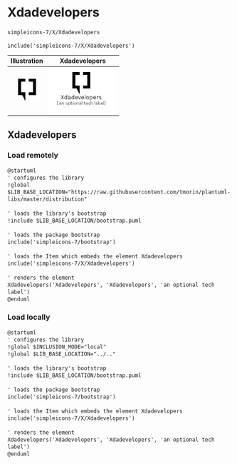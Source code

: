 # Xdadevelopers


```text
simpleicons-7/X/Xdadevelopers
```

```text
include('simpleicons-7/X/Xdadevelopers')
```



| Illustration | Xdadevelopers |
| :---: | :---: |
| ![illustration for Illustration](../../simpleicons-7/X/Xdadevelopers.png) | ![illustration for Xdadevelopers](../../simpleicons-7/X/Xdadevelopers.Local.png) |




## Xdadevelopers

### Load remotely
```plantuml
@startuml
' configures the library
!global $LIB_BASE_LOCATION="https://raw.githubusercontent.com/tmorin/plantuml-libs/master/distribution"

' loads the library's bootstrap
!include $LIB_BASE_LOCATION/bootstrap.puml

' loads the package bootstrap
include('simpleicons-7/bootstrap')

' loads the Item which embeds the element Xdadevelopers
include('simpleicons-7/X/Xdadevelopers')

' renders the element
Xdadevelopers('Xdadevelopers', 'Xdadevelopers', 'an optional tech label')
@enduml
```

### Load locally
```plantuml
@startuml
' configures the library
!global $INCLUSION_MODE="local"
!global $LIB_BASE_LOCATION="../.."

' loads the library's bootstrap
!include $LIB_BASE_LOCATION/bootstrap.puml

' loads the package bootstrap
include('simpleicons-7/bootstrap')

' loads the Item which embeds the element Xdadevelopers
include('simpleicons-7/X/Xdadevelopers')

' renders the element
Xdadevelopers('Xdadevelopers', 'Xdadevelopers', 'an optional tech label')
@enduml
```

